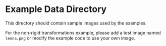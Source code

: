 # Example Data Directory

This directory should contain sample images used by the examples.

For the non-rigid transformations example, please add a test image named `lenna.png` or modify the example code to use your own image.